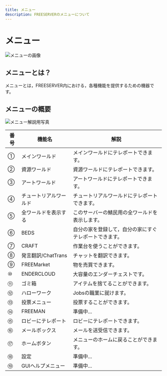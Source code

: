 ```yaml
---
title: メニュー
description: FREESERVERのメニューについて
---
```

# メニュー

![メニューの画像](https://i.imgur.com/DEoUFTr.png)

## メニューとは？

メニューとは，FREESERVER内における，各種機能を提供するための機器です。

## メニューの概要

![メニュー解説用写真](https://i.imgur.com/Z29Tmc6.jpg)

|番号|機能名|解説|
|---|---|---|
|①|メインワールド|メインワールドにテレポートできます。|
|②|資源ワールド|資源ワールドにテレポートできます。|
|③|アートワールド|アートワールドにテレポートできます。|
|④|チュートリアルワールド|チュートリアルワールドにテレポートできます。|
|⑤|全ワールドを表示する|このサーバーの鯖民用の全ワールドを表示します。|
|⑥|BEDS|自分の家を登録して，自分の家にすぐテレポートできます。|
|⑦|CRAFT|作業台を使うことができます。|
|⑧|発言翻訳/ChatTrans|チャットを翻訳できます。|
|⑨|FREEMarket|物を売買できます。|
|⑩|ENDERCLOUD|大容量のエンダーチェストです。|
|⑪|ゴミ箱|アイテムを捨てることができます。|
|⑫|ハローワーク|Jobsの職業に就けます。|
|⑬|投票メニュー|投票することができます。|
|⑭|FREEMAN|準備中...|
|⑮|ロビーにテレポート|ロビーにテレポートできます。|
|⑯|メールボックス|メールを送受信できます。|
|⑰|ホームボタン|メニューのホームに戻ることができます。|
|⑱|設定|準備中...|
|⑲|GUIヘルプメニュー|準備中...|
